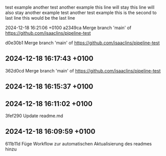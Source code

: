 test
example
another test
another example
this line will stay
this line will also stay
another example test
another test example
this is the second to last line
this would be the last line

2024-12-18 16:21:06 +0100 a2349ca Merge branch 'main' of https://github.com/isaaclins/pipeline-test

d0e30b1 Merge branch 'main' of https://github.com/isaaclins/pipeline-test
## 2024-12-18 16:17:43 +0100

362d0cd Merge branch 'main' of https://github.com/isaaclins/pipeline-test
## 2024-12-18 16:15:37 +0100

## 2024-12-18 16:11:02 +0100

3fef290 Update readme.md

## 2024-12-18 16:09:59 +0100

611b11d Füge Workflow zur automatischen Aktualisierung des readmes hinzu
